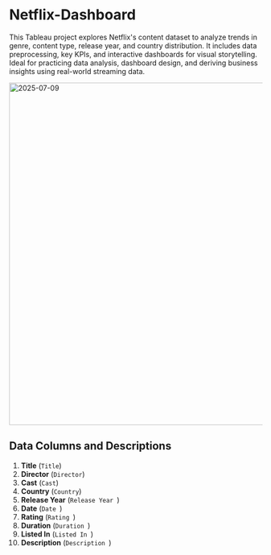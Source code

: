 # Netflix-Dashboard
This Tableau project explores Netflix's content dataset to analyze trends in genre, content type, release year, and country distribution. It includes data preprocessing, key KPIs, and interactive dashboards for visual storytelling. Ideal for practicing data analysis, dashboard design, and deriving business insights using real-world streaming data. 

<img width="1366" height="680" alt="2025-07-09" src="https://github.com/user-attachments/assets/ee5f9aed-3cf7-4f0e-9812-39b02cd08a00" />


## Data Columns and Descriptions

1.	**Title** (`Title`)
2.	**Director** (`Director`)
3.	**Cast** (`Cast`)
4.	**Country** (`Country`)
5.	**Release Year** (`Release Year `)
6.	**Date** (`Date `)
7.	**Rating** (`Rating `)
8.	**Duration** (`Duration `)
9.	**Listed In** (`Listed In `)
10.	**Description** (`Description `)


